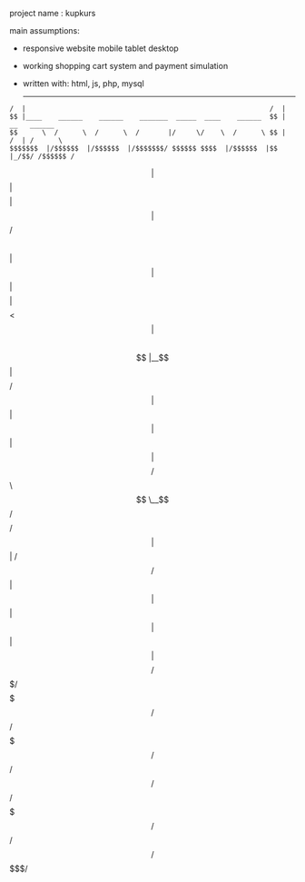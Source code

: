  project name : kupkurs

 main assumptions:
   - responsive website
       mobile
       tablet
       desktop
   - working shopping cart system and payment simulation
   - written with: html, js, php, mysql



     __                                                              __                 
    /  |                                                            /  |                
    $$ |____    ______    ______    _______  _____  ____    ______  $$ |   __   ______  
    $$      \  /      \  /      \  /       |/     \/    \  /      \ $$ |  /  | /      \ 
    $$$$$$$  |/$$$$$$  |/$$$$$$  |/$$$$$$$/ $$$$$$ $$$$  |/$$$$$$  |$$ |_/$$/ /$$$$$$ /
   $$ |  $$ |$$    $$ |$$ |  $$/ $$      \ $$ | $$ | $$ |$$    $$ |$$   $$<  $$ |  $$ \
   $$ |__$$ |$$$$$$$$/ $$ |       $$$$$$  |$$ | $$ | $$ |$$$$$$$$/ $$$$$$  \ $$ \__$$ /
   $$    $$/ $$       |$$ |      /     $$/ $$ | $$ | $$ |$$       |$$ | $$  |$$    $$/ 
    $$$$$$$/   $$$$$$$/ $$/       $$$$$$$/  $$/  $$/  $$/  $$$$$$$/ $$/   $$/  $$$$$/  